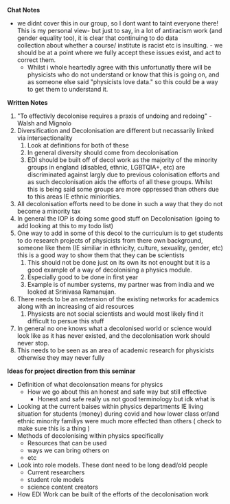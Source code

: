 **Chat Notes**
- we didnt cover this in our group, so I dont want to taint everyone there! This is my personal view- but just to say, in a lot of antiracism work (and gender equality too), it is clear that continuing to do data collection about whether a course/ institute is racist etc is insulting. - we should be at a point where we fully accept these issues exist, and act to correct them.
	- Whilst i whole heartedly agree with this unfortunatly there will be physicists who do not understand or know that this is going on, and as someone else said "physicists love data." so this could be a way to get them to understand it.

**Written Notes**
1.  "To effectivly decolonise requires a praxis of undoing and redoing" - Walsh and Mignolo
2. Diversification and Decolonisation are different but necassarily linked via intersectionality
	1. Look at definitions for both of these
	2. In general diversity should come from decolonisation
	3. EDI should be built off of decol work as the majority of the minority groups in england (disabled, ethnic, LGBTQIA+, etc) are discriminated against largly due to previous colonisation efforts and as such decolonisation aids the efforts of all these groups. Whilst this is being said some groups are more oppressed than others due to this areas IE ethnic miniorities. 
3. All decolonisation efforts need to be done in such a way that they do not become a minority tax
4. In general the IOP is doing some good stuff on Decolonisation (going to add looking at this to my todo list)
5. One way to add in some of this decol to the curriculum is to get students to do research projects of physicists from there own background, someone like them (IE similiar in ethnicity, culture, sexuality, gender, etc) this is a good way to show them that they can be scientists
	1. This should not be done just on its own its not enought but it is a good example of a way of decolonising a physics module.
	2. Especially good to be done in first year
	3. Example is of number systems, my partner was from india and we looked at Srinivasa Ramanujan.
6. There needs to be an extension of the existing networks for academics along with an increasing of aid resources
	1. Physicsts are not social scientists and would most likely find it difficult to persue this stuff
7. In general no one knows what a decolonised world or science would look like as it has never existed, and the decolonisation work should never stop.
8. This needs to be seen as an area of academic research for physicists otherwise they may never fully 

**Ideas for project direction from this seminar**
- Definition of what decolonsation means for physics
	- How we go about this an honest and safe way but still effective
		- Honest and safe really us not good terminology but idk what is
- Looking at the current baises within physics departments IE living situation for students (money) during covid and how lower class or/and ethnic minority familiys were much more effected than others ( check to make sure this is a thing )
- Methods of decolonising within physics specifically
	- Resources that can be used
	- ways we can bring others on 
	- etc
- Look into role models. These dont need to be long dead/old people 
	- Current researchers
	- student role models
	- science content creators
- How EDI Work can be built of the efforts of the decolonisation work